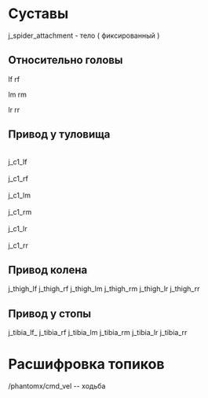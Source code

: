 <h1> Суставы </h1>
<p/> j_spider_attachment -  тело ( фиксированный ) </p>
<h2>Относительно головы  </h2>
<p/>lf   rf </p>
<p/>lm   rm </p>
<p/>lr   rr </p>
<h2>  Привод у туловища </h2>
<br/>j_c1_lf  </br>
<br/>j_c1_rf </br>
<br/>j_c1_lm </br>
<br/>j_c1_rm </br>
<br/>j_c1_lr </br>
<br/> j_c1_rr </br>
 <h2> Привод колена</h2>
j_thigh_lf
j_thigh_rf
j_thigh_lm
j_thigh_rm
j_thigh_lr
j_thigh_rr
 <h2> Привод у стопы</h2>
j_tibia_lf_
j_tibia_rf
j_tibia_lm
j_tibia_rm
j_tibia_lr
j_tibia_rr
  





# Расшифровка топиков 
/phantomx/cmd_vel  -- ходьба
